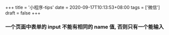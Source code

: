 +++
title = '小程序-tips'
date = 2020-09-17T10:13:53+08:00
tags = ['微信']
draft = false
+++

### 一个页面中表单的 input 不能有相同的 name 值, 否则只有一个能输入

